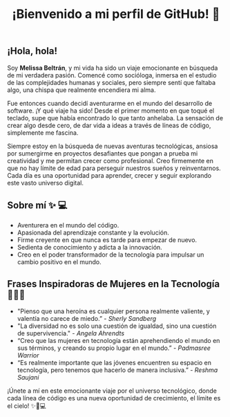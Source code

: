 <!DOCTYPE html>
<html lang="es">
<head>
  <meta charset="UTF-8">
  <meta name="viewport" content="width=device-width, initial-scale=1.0">
</head>
<body>
  <header>
    <h1>¡Bienvenido a mi perfil de GitHub! 👋</h1>
  </header>
  
  <section>
    <h2>¡Hola, hola!</h2>
    <p>Soy <strong>Melissa Beltrán</strong>, y mi vida ha sido un viaje emocionante en búsqueda de mi verdadera pasión. Comencé como socióloga, inmersa en el estudio de las complejidades humanas y sociales, pero siempre sentí que faltaba algo, una chispa que realmente encendiera mi alma.</p>
    <p>Fue entonces cuando decidí aventurarme en el mundo del desarrollo de software. ¡Y qué viaje ha sido! Desde el primer momento en que toqué el teclado, supe que había encontrado lo que tanto anhelaba. La sensación de crear algo desde cero, de dar vida a ideas a través de líneas de código, simplemente me fascina.</p>
    <p>Siempre estoy en la búsqueda de nuevas aventuras tecnológicas, ansiosa por sumergirme en proyectos desafiantes que pongan a prueba mi creatividad y me permitan crecer como profesional. Creo firmemente en que no hay límite de edad para perseguir nuestros sueños y reinventarnos. Cada día es una oportunidad para aprender, crecer y seguir explorando este vasto universo digital.</p>
  </section>

  <section>
    <h2>Sobre mí ✨ 💻</h2>
    <ul>
      <li>Aventurera en el mundo del código.</li>
      <li>Apasionada del aprendizaje constante y la evolución.</li>
      <li>Firme creyente en que nunca es tarde para empezar de nuevo.</li>
      <li>Sedienta de conocimiento y adicta a la innovación.</li>
      <li>Creo en el poder transformador de la tecnología para impulsar un cambio positivo en el mundo.</li>
    </ul>
  </section>

  <section>
    <h2>Frases Inspiradoras de Mujeres en la Tecnología 💪👩‍💻</h2>
    <ul>
      <li>"Pienso que una heroína es cualquier persona realmente valiente, y valentía no carece de miedo.” - <em>Sherly Sandberg</em></li>
      <li>"La diversidad no es solo una cuestión de igualdad, sino una cuestión de supervivencia." - <em>Angela Ahrendts</em></li>
      <li>“Creo que las mujeres en tecnología están aprehendiendo el mundo en sus términos, y creando su propio lugar en el mundo.” - <em>Padmasree Warrior</em></li>
      <li>“Es realmente importante que las jóvenes encuentren su espacio en tecnología, pero tenemos que hacerlo de manera inclusiva.” - <em>Reshma Saujani</em></li>
    </ul>
  </section>

  <section>
    <p>¡Únete a mí en este emocionante viaje por el universo tecnológico, donde cada línea de código es una nueva oportunidad de crecimiento, el límite es el cielo! ✨🚀💻</p>
  </section>
</body>
</html>
